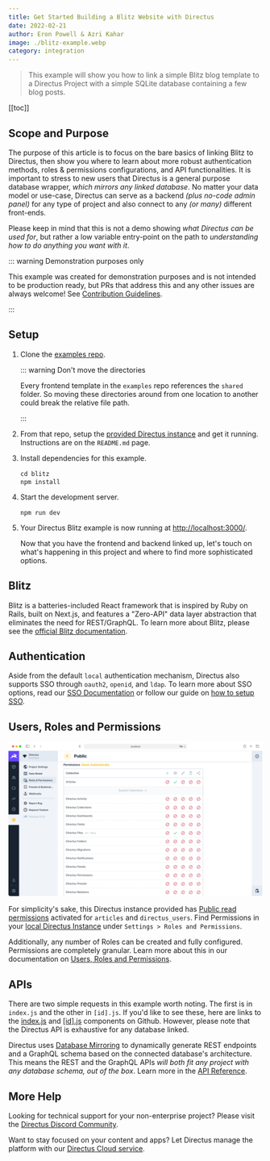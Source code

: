 ```yaml
---
title: Get Started Building a Blitz Website with Directus
date: 2022-02-21
author: Eron Powell & Azri Kahar
image: ./blitz-example.webp
category: integration
---
```


> This example will show you how to link a simple Blitz blog template to a Directus Project with a simple SQLite database containing a few blog posts.

[[toc]]

## Scope and Purpose

The purpose of this article is to focus on the bare basics of linking Blitz to Directus, then show you where to learn about more robust authentication methods, roles & permissions configurations, and API functionalities. It is important to stress to new users that Directus is a general purpose database wrapper, _which mirrors any linked database_. No matter your data model or use-case, Directus can serve as a backend _(plus no-code admin panel)_ for any type of project and also connect to any _(or many)_ different front-ends.

Please keep in mind that this is not a demo showing _what Directus can be used for_, but rather a low variable entry-point on the path to _understanding how to do anything you want with it_.

::: warning Demonstration purposes only

This example was created for demonstration purposes and is not intended to be production ready, but PRs that address this and any other issues are always welcome! See [Contribution Guidelines](https://docs.directus.io/contributing/introduction/).

:::

## Setup

1. Clone the [examples repo](https://github.com/directus/examples).

   ::: warning Don't move the directories

   Every frontend template in the `examples` repo references the `shared` folder. So moving these directories around from one location to another could break the relative file path.

   :::

2. From that repo, setup the [provided Directus instance](https://github.com/directus/examples/tree/main/directus) and get it running. Instructions are on the `README.md` page.

3. Install dependencies for this example.

   ```
   cd blitz
   npm install
   ```

4. Start the development server.

   ```
   npm run dev
   ```

5. Your Directus Blitz example is now running at <http://localhost:3000/>.

   Now that you have the frontend and backend linked up, let's touch on what's happening in this project and where to find more sophisticated options.

## Blitz

Blitz is a batteries-included React framework that is inspired by Ruby on Rails, built on Next.js, and features a "Zero-API" data layer abstraction that eliminates the need for REST/GraphQL. To learn more about Blitz, please see the [official Blitz documentation](https://blitzjs.com/docs/blitz-pivot).

## Authentication

Aside from the default `local` authentication mechanism, Directus also supports SSO through `oauth2`, `openid`, and `ldap`. To learn more about SSO options, read our [SSO Documentation](https://docs.directus.io/configuration/config-options/#authentication) or follow our guide on [how to setup SSO](https://docs.directus.io/configuration/sso/).

## Users, Roles and Permissions

![Directus Permissions](roles-and-permissions-20220222A.webp)

For simplicity's sake, this Directus instance provided has [Public read permissions](https://docs.directus.io/getting-started/quickstart/#_6-set-role-public-permissions) activated for `articles` and `directus_users`. Find Permissions in your [local Directus Instance](http://localhost:8055/admin/settings/roles/public) under `Settings > Roles and Permissions`.

Additionally, any number of Roles can be created and fully configured. Permissions are completely granular. Learn more about this in our documentation on [Users, Roles and Permissions](https://docs.directus.io/configuration/users-roles-permissions/).

## APIs

There are two simple requests in this example worth noting. The first is in `index.js` and the other in `[id].js`. If you'd like to see these, here are links to the [index.js](https://github.com/directus/examples/blob/main/blitz/app/pages/index.js) and [[id].js](https://github.com/directus/examples/blob/main/blitz/app/pages/articles/%5Bid%5D.js) components on Github. However, please note that the Directus API is exhaustive for any database linked.

Directus uses [Database Mirroring](https://docs.directus.io/getting-started/introduction/#database-mirroring) to dynamically generate REST endpoints and a GraphQL schema based on the connected database's architecture. This means the REST and the GraphQL APIs _will both fit any project with any database schema, out of the box_. Learn more in the [API Reference](https://docs.directus.io/reference/introduction/).

## More Help

Looking for technical support for your non-enterprise project? Please visit the [Directus Discord Community](https://directus.chat/).

Want to stay focused on your content and apps? Let Directus manage the platform with our [Directus Cloud service](https://directus.io/pricing/).
